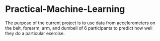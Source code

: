 Practical-Machine-Learning
==========================
The purpose of the current project is to use data from accelerometers on the belt,
forearm, arm, and dumbell of 6 participants to predict how well they do a particular exercise.

